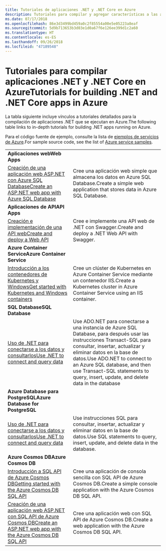 ```yaml
---
title: Tutoriales de aplicaciones .NET y .NET Core en Azure
description: Tutoriales para compilar y agregar características a las aplicaciones móviles y web mediante servicios de Azure y .NET, .NET Core, ASP.NET, y ASP.NET Core.
ms.date: 07/17/2018
ms.openlocfilehash: 86e3d3499bd459a0c2f85554a00e5e05223a8eaf
ms.sourcegitcommit: 5d9b713653b3d03e1d0a67f6e126ee399d1c2a60
ms.translationtype: HT
ms.contentlocale: es-ES
ms.lasthandoff: 09/26/2018
ms.locfileid: "47189548"
---
```

# <a name="tutorials-for-building-net-and-net-core-apps-in-azure"></a><span data-ttu-id="f6c05-103">Tutoriales para compilar aplicaciones .NET y .NET Core en Azure</span><span class="sxs-lookup"><span data-stu-id="f6c05-103">Tutorials for building .NET and .NET Core apps in Azure</span></span>

<span data-ttu-id="f6c05-104">La tabla siguiente incluye vínculos a tutoriales detallados para la compilación de aplicaciones .NET que se ejecutan en Azure.</span><span class="sxs-lookup"><span data-stu-id="f6c05-104">The following table links to in-depth tutorials for building .NET apps running on Azure.</span></span>

<span data-ttu-id="f6c05-105">Para el código fuente de ejemplo, consulte la lista de [ejemplos de servicios de Azure](https://azure.microsoft.com/resources/samples/?platform=dotnet).</span><span class="sxs-lookup"><span data-stu-id="f6c05-105">For sample source code, see the list of [Azure service samples](https://azure.microsoft.com/resources/samples/?platform=dotnet).</span></span>

| | |
|---|---|
| <span data-ttu-id="f6c05-106">**Aplicaciones web**</span><span class="sxs-lookup"><span data-stu-id="f6c05-106">**Web Apps**</span></span>||
| <span data-ttu-id="f6c05-107">[Creación de una aplicación web ASP.NET con Azure SQL Database][1]</span><span class="sxs-lookup"><span data-stu-id="f6c05-107">[Create an ASP.NET web app with Azure SQL Database][1]</span></span> | <span data-ttu-id="f6c05-108">Cree una aplicación web simple que almacena los datos en Azure SQL Database.</span><span class="sxs-lookup"><span data-stu-id="f6c05-108">Create a simple web application that stores data in Azure SQL Database.</span></span> |
| <span data-ttu-id="f6c05-109">**Aplicaciones de API**</span><span class="sxs-lookup"><span data-stu-id="f6c05-109">**API Apps**</span></span>||
| <span data-ttu-id="f6c05-110">[Creación e implementación de una API web][3]</span><span class="sxs-lookup"><span data-stu-id="f6c05-110">[Create and deploy a Web API][3]</span></span> | <span data-ttu-id="f6c05-111">Cree e implemente una API web de .NET con Swagger.</span><span class="sxs-lookup"><span data-stu-id="f6c05-111">Create and deploy a .NET Web API with Swagger.</span></span> | 
| <span data-ttu-id="f6c05-112">**Azure Container Service**</span><span class="sxs-lookup"><span data-stu-id="f6c05-112">**Azure Container Service**</span></span> ||
| <span data-ttu-id="f6c05-113">[Introducción a los contenedores de Kubernetes y Windows][4]</span><span class="sxs-lookup"><span data-stu-id="f6c05-113">[Get started with Kubernetes and Windows containers][4]</span></span> | <span data-ttu-id="f6c05-114">Cree un clúster de Kubernetes en Azure Container Service mediante un contenedor IIS.</span><span class="sxs-lookup"><span data-stu-id="f6c05-114">Create a Kubernetes cluster in Azure Container Service using an IIS container.</span></span>
| <span data-ttu-id="f6c05-115">**SQL Database**</span><span class="sxs-lookup"><span data-stu-id="f6c05-115">**SQL Database**</span></span> ||
| <span data-ttu-id="f6c05-116">[Uso de .NET para conectarse a los datos y consultarlos][5]</span><span class="sxs-lookup"><span data-stu-id="f6c05-116">[Use .NET to connect and query data][5]</span></span> | <span data-ttu-id="f6c05-117">Use ADO.NET para conectarse a una instancia de Azure SQL Database, para después usar las instrucciones Transact-SQL para consultar, insertar, actualizar y eliminar datos en la base de datos.</span><span class="sxs-lookup"><span data-stu-id="f6c05-117">Use ADO.NET to connect to an Azure SQL database, and then use Transact-SQL statements to query, insert, update, and delete data in the database</span></span> | 
| <span data-ttu-id="f6c05-118">**Azure Database para PostgreSQL**</span><span class="sxs-lookup"><span data-stu-id="f6c05-118">**Azure Database for PostgreSQL**</span></span> ||
| <span data-ttu-id="f6c05-119">[Uso de .NET para conectarse a los datos y consultarlos][6]</span><span class="sxs-lookup"><span data-stu-id="f6c05-119">[Use .NET to connect and query data][6]</span></span> | <span data-ttu-id="f6c05-120">Use instrucciones SQL para consultar, insertar, actualizar y eliminar datos en la base de datos.</span><span class="sxs-lookup"><span data-stu-id="f6c05-120">Use SQL statements to query, insert, update, and delete data in the database.</span></span> |
| <span data-ttu-id="f6c05-121">**Azure Cosmos DB**</span><span class="sxs-lookup"><span data-stu-id="f6c05-121">**Azure Cosmos DB**</span></span> ||
| <span data-ttu-id="f6c05-122">[Introducción a SQL API de Azure Cosmos DB][7]</span><span class="sxs-lookup"><span data-stu-id="f6c05-122">[Getting started with the Azure Cosmos DB SQL API][7]</span></span> | <span data-ttu-id="f6c05-123">Cree una aplicación de consola sencilla con SQL API de Azure Cosmos DB.</span><span class="sxs-lookup"><span data-stu-id="f6c05-123">Create a simple console application with the Azure Cosmos DB SQL API.</span></span> |
| <span data-ttu-id="f6c05-124">[Creación de una aplicación web ASP.NET con SQL API de Azure Cosmos DB][8]</span><span class="sxs-lookup"><span data-stu-id="f6c05-124">[Create an ASP.NET web app with the Azure Cosmos DB SQL API][8]</span></span> | <span data-ttu-id="f6c05-125">Cree una aplicación web con SQL API de Azure Cosmos DB.</span><span class="sxs-lookup"><span data-stu-id="f6c05-125">Create a web application with the Azure Cosmos DB SQL API.</span></span> |

[1]: /azure/app-service-web/app-service-web-tutorial-dotnet-sqldatabase
[2]: /azure/cosmos-db/sql-api-dotnet-application
[3]: /azure/app-service-api/app-service-api-dotnet-get-started
[4]: /azure/container-service/container-service-kubernetes-windows-walkthrough
[5]: /azure/sql-database/sql-database-connect-query-dotnet
[6]: /azure/postgresql/connect-csharp
[7]: /azure/cosmos-db/sql-api-get-started
[8]: /azure/cosmos-db/sql-api-dotnet-application
